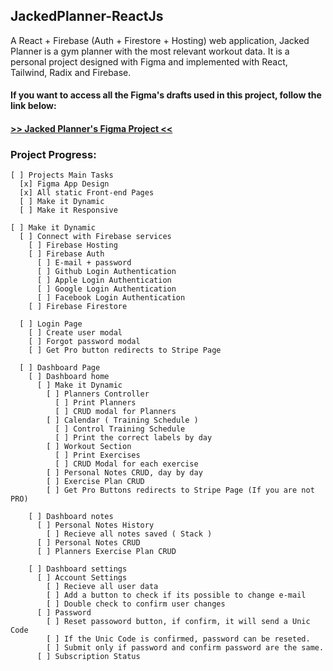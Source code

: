 ## JackedPlanner-ReactJs
A React + Firebase (Auth + Firestore + Hosting) web application, Jacked Planner is a gym planner with the most relevant workout data. It is a personal project designed  with Figma and implemented with React, Tailwind, Radix and Firebase.

#### If you want to access all the Figma's drafts used in this project, follow the link below:
#### <a href="https://www.figma.com/file/HJDXxkKYjJduLrUKtJRhaa/Jacked-Planner---React-Project?node-id=4%3A2"> >> Jacked Planner's Figma Project << </a>

### Project Progress:

    [ ] Projects Main Tasks
      [x] Figma App Design
      [x] All static Front-end Pages
      [ ] Make it Dynamic
      [ ] Make it Responsive

    [ ] Make it Dynamic
      [ ] Connect with Firebase services
        [ ] Firebase Hosting
        [ ] Firebase Auth
          [ ] E-mail + password
          [ ] Github Login Authentication
          [ ] Apple Login Authentication
          [ ] Google Login Authentication
          [ ] Facebook Login Authentication
        [ ] Firebase Firestore

      [ ] Login Page
        [ ] Create user modal
        [ ] Forgot password modal
        [ ] Get Pro button redirects to Stripe Page

      [ ] Dashboard Page
        [ ] Dashboard home
          [ ] Make it Dynamic
            [ ] Planners Controller
              [ ] Print Planners
              [ ] CRUD modal for Planners
            [ ] Calendar ( Training Schedule )
              [ ] Control Training Schedule
              [ ] Print the correct labels by day
            [ ] Workout Section 
              [ ] Print Exercises
              [ ] CRUD Modal for each exercise
            [ ] Personal Notes CRUD, day by day
            [ ] Exercise Plan CRUD 
            [ ] Get Pro Buttons redirects to Stripe Page (If you are not PRO)
        
        [ ] Dashboard notes
          [ ] Personal Notes History
            [ ] Recieve all notes saved ( Stack )
          [ ] Personal Notes CRUD
          [ ] Planners Exercise Plan CRUD
        
        [ ] Dashboard settings
          [ ] Account Settings
            [ ] Recieve all user data
            [ ] Add a button to check if its possible to change e-mail
            [ ] Double check to confirm user changes
          [ ] Password
            [ ] Reset passoword button, if confirm, it will send a Unic Code
            [ ] If the Unic Code is confirmed, password can be reseted.
            [ ] Submit only if password and confirm password are the same.
          [ ] Subscription Status